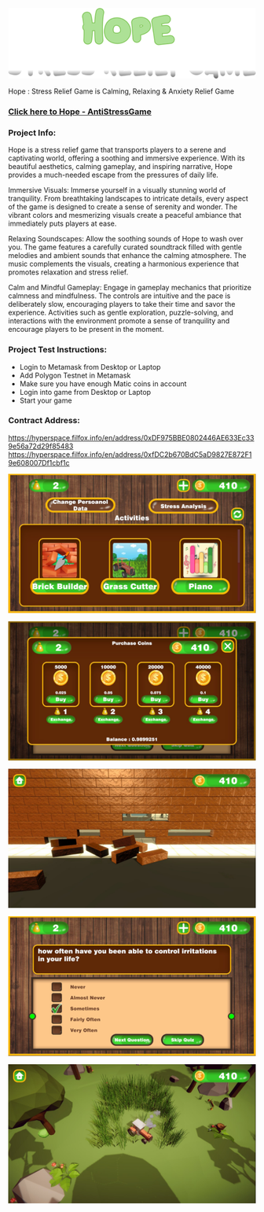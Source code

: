![Hope](/Build/logo.png)

Hope : Stress Relief Game is Calming, Relaxing & Anxiety Relief Game

### [Click here to Hope - AntiStressGame](https://hopefvm.vrweb3games.com/)

### Project Info:
Hope is a stress relief game that transports players to a serene and captivating world, offering a soothing and immersive experience. With its beautiful aesthetics, calming gameplay, and inspiring narrative, Hope provides a much-needed escape from the pressures of daily life.

Immersive Visuals: Immerse yourself in a visually stunning world of tranquility. From breathtaking landscapes to intricate details, every aspect of the game is designed to create a sense of serenity and wonder. The vibrant colors and mesmerizing visuals create a peaceful ambiance that immediately puts players at ease.

Relaxing Soundscapes: Allow the soothing sounds of Hope to wash over you. The game features a carefully curated soundtrack filled with gentle melodies and ambient sounds that enhance the calming atmosphere. The music complements the visuals, creating a harmonious experience that promotes relaxation and stress relief.

Calm and Mindful Gameplay: Engage in gameplay mechanics that prioritize calmness and mindfulness. The controls are intuitive and the pace is deliberately slow, encouraging players to take their time and savor the experience. Activities such as gentle exploration, puzzle-solving, and interactions with the environment promote a sense of tranquility and encourage players to be present in the moment.

### Project Test Instructions:

* Login to Metamask from Desktop or Laptop
* Add Polygon Testnet in Metamask
* Make sure you have enough Matic coins in account
* Login into game from Desktop or Laptop
* Start your game


### Contract Address:
https://hyperspace.filfox.info/en/address/0xDF975BBE0802446AE633Ec339e56a72d29f85483
https://hyperspace.filfox.info/en/address/0xfDC2b670BdC5aD9827E872F19e608007Df1cbf1c



![Hope](/Assets/Images/Screenshot_6.jpg)

![Hope](/Assets/Images/Screenshot_2.jpg)

![Hope](/Assets/Images/Screenshot_3.jpg)

![Hope](/Assets/Images/Screenshot_1.jpg)

![Hope](/Assets/Images/Screenshot_4.jpg)

